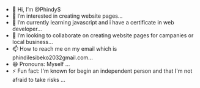 - 👋 Hi, I’m @PhindyS
- 👀 I’m interested in creating website pages...
- 🌱 I’m currently learning  javascript and i have a certificate in web developer...
- 💞️ I’m looking to collaborate on creating website pages for campanies or local business...
- 📫 How to reach me on my email which is phindilesibeko2032gmail.com...
- 😄 Pronouns: Myself  ...
- ⚡ Fun fact: I'm known for begin an independent person and that I'm not afraid to take risks ...

<!---
PhindyS/PhindyS is a ✨ special ✨ repository because its `README.md` (this file) appears on your GitHub profile.
You can click the Preview link to take a look at your changes.
--->
